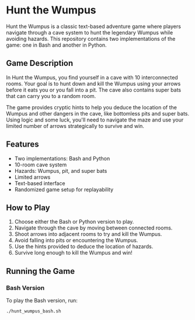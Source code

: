 # Hunt the Wumpus

Hunt the Wumpus is a classic text-based adventure game where players navigate through a cave system to hunt the legendary Wumpus while avoiding hazards. This repository contains two implementations of the game: one in Bash and another in Python.

## Game Description

In Hunt the Wumpus, you find yourself in a cave with 10 interconnected rooms. Your goal is to hunt down and kill the Wumpus using your arrows before it eats you or you fall into a pit. The cave also contains super bats that can carry you to a random room.

The game provides cryptic hints to help you deduce the location of the Wumpus and other dangers in the cave, like bottomless pits and super bats. Using logic and some luck, you'll need to navigate the maze and use your limited number of arrows strategically to survive and win.

## Features

- Two implementations: Bash and Python
- 10-room cave system
- Hazards: Wumpus, pit, and super bats
- Limited arrows
- Text-based interface
- Randomized game setup for replayability

## How to Play

1. Choose either the Bash or Python version to play.
2. Navigate through the cave by moving between connected rooms.
3. Shoot arrows into adjacent rooms to try and kill the Wumpus.
4. Avoid falling into pits or encountering the Wumpus.
5. Use the hints provided to deduce the location of hazards.
6. Survive long enough to kill the Wumpus and win!

## Running the Game

### Bash Version

To play the Bash version, run:
```bash
./hunt_wumpus_bash.sh
